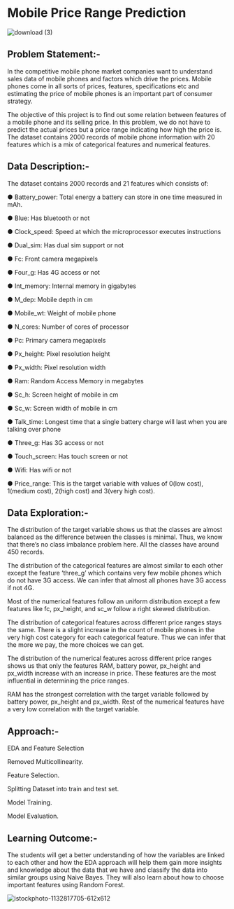 # Mobile Price Range Prediction
![download (3)](https://github.com/KushalChakraborty1995/Mobile_Price_Range_Prediction/assets/114491920/0aa8bcf5-c7b1-4917-aac2-6417db16ef61)

## Problem Statement:-

In the competitive mobile phone market companies want to understand sales data of mobile phones and factors which drive the prices. Mobile phones come in all sorts of prices, features, specifications etc and estimating the price of mobile phones is an important part of consumer strategy.

The objective of this project is to find out some relation between features of a mobile phone and its selling price. In this problem, we do not have to predict the actual prices but a price range indicating how high the price is. The dataset contains 2000 records of mobile phone information with 20 features which is a mix of categorical features and numerical features.

## Data Description:-

The dataset contains 2000 records and 21 features which consists of:

● Battery_power: Total energy a battery can store in one time measured in mAh.

● Blue: Has bluetooth or not

● Clock_speed: Speed at which the microprocessor executes instructions

● Dual_sim: Has dual sim support or not

● Fc: Front camera megapixels

● Four_g: Has 4G access or not

● Int_memory: Internal memory in gigabytes

● M_dep: Mobile depth in cm

● Mobile_wt: Weight of mobile phone

● N_cores: Number of cores of processor

● Pc: Primary camera megapixels

● Px_height: Pixel resolution height

● Px_width: Pixel resolution width

● Ram: Random Access Memory in megabytes

● Sc_h: Screen height of mobile in cm

● Sc_w: Screen width of mobile in cm

● Talk_time: Longest time that a single battery charge will last when you are talking over phone

● Three_g: Has 3G access or not

● Touch_screen: Has touch screen or not

● Wifi: Has wifi or not

● Price_range: This is the target variable with values of 0(low cost), 1(medium cost), 2(high cost) and 3(very high cost).

## Data Exploration:-

The distribution of the target variable shows us that the classes are almost balanced as the difference between the classes is minimal. Thus, we know that there’s no class imbalance problem here. All the classes have around 450 records.

The distribution of the categorical features are almost similar to each other except the feature ‘three_g’ which contains very few mobile phones which do not have 3G access. We can infer that almost all phones have 3G access if not 4G.

Most of the numerical features follow an uniform distribution except a few features like fc, px_height, and sc_w follow a right skewed distribution.

The distribution of categorical features across different price ranges stays the same. There is a slight increase in the count of mobile phones in the very high cost category for each categorical feature. Thus we can infer that the more we pay, the more choices we can get.

The distribution of the numerical features across different price ranges shows us that only the features RAM, battery power, px_height and px_width increase with an increase in price. These features are the most influential in determining the price ranges.

RAM has the strongest correlation with the target variable followed by battery power, px_height and px_width. Rest of the numerical features have a very low correlation with the target variable.

## Approach:-
EDA and Feature Selection

Removed Multicollinearity.

Feature Selection.

Splitting Dataset into train and test set.

Model Training.

Model Evaluation.

## Learning Outcome:-

The students will get a better understanding of how the variables are linked to each other and how the EDA approach will help them gain more insights and knowledge about the data that we have and classify the data into similar groups using Naive Bayes. They will also learn about how to choose important features using Random Forest.

![istockphoto-1132817705-612x612](https://github.com/Nilesh685/Mobile_Price_Range_Prediction/assets/114491920/0830854b-6f64-40f7-ac3c-eec15583b041)

